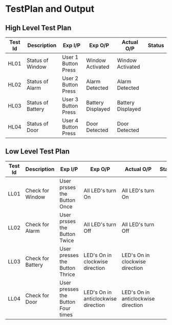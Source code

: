 # TestPlan and Output
## High Level Test Plan
| Test Id | Description | Exp I/P | Exp O/P | Actual O/P | Status |
|---------|-------------|---------|---------|------------|---------------|
| HL01 | Status of Window | User 1 Button Press | Window Activated | Window Activated |  |
| HL02 | Status of Alarm | User 2 Button Press | Alarm Detected | Alarm Detected |  |
| HL03 | Status of Battery | User 3 Button Press | Battery Displayed | Battery Displayed |  |
| HL04 | Status of Door | User 4 Button Press | Door Detected | Door Detected |  |
## Low Level Test Plan
| Test Id | Description | Exp I/P | Exp O/P | Actual O/P | Status |
|---------|-------------|---------|---------|------------|---------------|
| LL01 | Check for Window | User prsses the Button Once | All LED's turn On | All LED's turn On |   |
| LL02 | Check for Alarm | User prsses the Button Twice | All LED's turn Off | All LED's turn Off |  |
| LL03 | Check for Battery | User presses the Button Thrice | LED's On in clockwise direction | LED's On in clockwise direction |  |
| LL04 | Check for Door | User presses the Button Four times | LED's On in anticlockwise direction | LED's On in anticlockwise direction | | 



